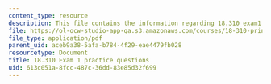 ```yaml
---
content_type: resource
description: This file contains the information regarding 18.310 exam1 practice questions.
file: https://ol-ocw-studio-app-qa.s3.amazonaws.com/courses/18-310-principles-of-discrete-applied-mathematics-fall-2013/613c051a8fcc487c36dd83e85d32f699_MIT18_310F13_PracExam1.pdf
file_type: application/pdf
parent_uid: aceb9a38-5afa-b784-4f29-eae4479fb028
resourcetype: Document
title: 18.310 Exam 1 practice questions
uid: 613c051a-8fcc-487c-36dd-83e85d32f699
---
```

